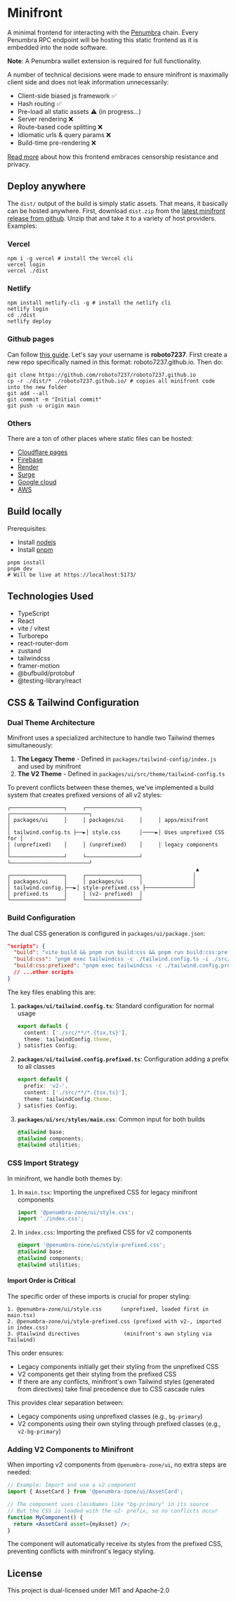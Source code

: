 # Minifront

A minimal frontend for interacting with the [Penumbra](https://penumbra.zone/) chain.
Every Penumbra RPC endpoint will be hosting this static frontend as it is embedded into the node software.

**Note**: A Penumbra wallet extension is required for full functionality.

A number of technical decisions were made to ensure minifront is maximally client side and does not leak
information unnecessarily:

- Client-side biased js framework ✅
- Hash routing ✅
- Pre-load all static assets ⚠️ (in progress...)
- Server rendering ❌
- Route-based code splitting ❌
- Idiomatic urls & query params ❌
- Build-time pre-rendering ❌

[Read more](https://x.com/grod220/status/1760217326245285923) about how this frontend embraces censorship resistance and privacy.

## Deploy anywhere

The `dist/` output of the build is simply static assets. That means, it basically can be hosted anywhere.
First, download `dist.zip` from the [latest minifront release from github](https://github.com/penumbra-zone/web/releases?q=minifront&expanded=true).
Unzip that and take it to a variety of host providers. Examples:

### Vercel

```shell
npm i -g vercel # install the Vercel cli
vercel login
vercel ./dist
```

### Netlify

```shell
npm install netlify-cli -g # install the netlify cli
netlify login
cd ./dist
netlify deploy
```

### Github pages

Can follow [this guide](https://pages.github.com/).
Let's say your username is **roboto7237**.
First create a new repo specifically named in this format: roboto7237.github.io. Then do:

```shell
git clone https://github.com/roboto7237/roboto7237.github.io
cp -r ./dist/* ./roboto7237.github.io/ # copies all minifront code into the new folder
git add --all
git commit -m "Initial commit"
git push -u origin main
```

### Others

There are a ton of other places where static files can be hosted:

- [Cloudflare pages](https://pages.cloudflare.com/)
- [Firebase](https://firebase.google.com/docs/hosting)
- [Render](https://render.com/)
- [Surge](https://surge.sh/)
- [Google cloud](https://cloud.google.com/storage/docs/hosting-static-website)
- [AWS](https://docs.aws.amazon.com/AmazonS3/latest/userguide/WebsiteHosting.html)

## Build locally

Prerequisites:

- Install [nodejs](https://nodejs.org/)
- Install [pnpm](https://pnpm.io/installation)

```shell
pnpm install
pnpm dev
# Will be live at https://localhost:5173/
```

## Technologies Used

- TypeScript
- React
- vite / vitest
- Turborepo
- react-router-dom
- zustand
- tailwindcss
- framer-motion
- @bufbuild/protobuf
- @testing-library/react

## CSS & Tailwind Configuration

### Dual Theme Architecture

Minifront uses a specialized architecture to handle two Tailwind themes simultaneously:

1. **The Legacy Theme** - Defined in `packages/tailwind-config/index.js` and used by minifront
2. **The V2 Theme** - Defined in `packages/ui/src/theme/tailwind-config.ts`

To prevent conflicts between these themes, we've implemented a build system that creates prefixed versions of all v2 styles:

```
┌─────────────────┐     ┌─────────────────┐     ┌─────────────────────────┐
│ packages/ui     │     │ packages/ui     │     │ apps/minifront          │
│ tailwind.config.ts ├──►│ style.css      │────►│ Uses unprefixed CSS for │
│ (unprefixed)    │     │ (unprefixed)    │     │ legacy components       │
└─────────────────┘     └─────────────────┘     └─────────────────────────┘
                                                            ▲
┌─────────────────┐     ┌─────────────────┐                │
│ packages/ui     │     │ packages/ui     │                │
│ tailwind.config.├──►│ style-prefixed.css ├───────────────┘
│ prefixed.ts     │     │ (v2- prefixed)  │
└─────────────────┘     └─────────────────┘
```

### Build Configuration

The dual CSS generation is configured in `packages/ui/package.json`:

```json
"scripts": {
  "build": "vite build && pnpm run build:css && pnpm run build:css:prefixed",
  "build:css": "pnpm exec tailwindcss -c ./tailwind.config.ts -i ./src/styles/main.css -o ./dist/style.css --minify",
  "build:css:prefixed": "pnpm exec tailwindcss -c ./tailwind.config.prefixed.ts -i ./src/styles/main.css -o ./dist/style-prefixed.css --minify",
  // ...other scripts
}
```

The key files enabling this are:

1. **`packages/ui/tailwind.config.ts`**: Standard configuration for normal usage

   ```typescript
   export default {
     content: ['./src/**/*.{tsx,ts}'],
     theme: tailwindConfig.theme,
   } satisfies Config;
   ```

2. **`packages/ui/tailwind.config.prefixed.ts`**: Configuration adding a prefix to all classes

   ```typescript
   export default {
     prefix: 'v2-',
     content: ['./src/**/*.{tsx,ts}'],
     theme: tailwindConfig.theme,
   } satisfies Config;
   ```

3. **`packages/ui/src/styles/main.css`**: Common input for both builds
   ```css
   @tailwind base;
   @tailwind components;
   @tailwind utilities;
   ```

### CSS Import Strategy

In minifront, we handle both themes by:

1. In `main.tsx`: Importing the unprefixed CSS for legacy minifront components

   ```typescript
   import '@penumbra-zone/ui/style.css';
   import './index.css';
   ```

2. In `index.css`: Importing the prefixed CSS for v2 components
   ```css
   @import '@penumbra-zone/ui/style-prefixed.css';
   @tailwind base;
   @tailwind components;
   @tailwind utilities;
   ```

#### Import Order is Critical

The specific order of these imports is crucial for proper styling:

```
1. @penumbra-zone/ui/style.css      (unprefixed, loaded first in main.tsx)
2. @penumbra-zone/ui/style-prefixed.css (prefixed with v2-, imported in index.css)
3. @tailwind directives              (minifront's own styling via Tailwind)
```

This order ensures:

- Legacy components initially get their styling from the unprefixed CSS
- V2 components get their styling from the prefixed CSS
- If there are any conflicts, minifront's own Tailwind styles (generated from directives) take final precedence due to CSS cascade rules

This provides clear separation between:

- Legacy components using unprefixed classes (e.g., `bg-primary`)
- V2 components using their own styling through prefixed classes (e.g., `v2-bg-primary`)

### Adding V2 Components to Minifront

When importing v2 components from `@penumbra-zone/ui`, no extra steps are needed:

```jsx
// Example: Import and use a v2 component
import { AssetCard } from '@penumbra-zone/ui/AssetCard';

// The component uses classNames like "bg-primary" in its source
// But the CSS is loaded with the v2- prefix, so no conflicts occur
function MyComponent() {
  return <AssetCard asset={myAsset} />;
}
```

The component will automatically receive its styles from the prefixed CSS, preventing conflicts with minifront's legacy styling.

## License

This project is dual-licensed under MIT and Apache-2.0
